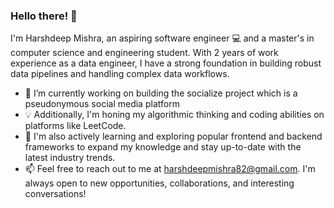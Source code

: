### Hello there! 👋

I'm Harshdeep Mishra, an aspiring software engineer 💻 and a master's in computer science and engineering student. With 2 years of work experience as a data engineer, I have a strong foundation in building robust data pipelines and handling complex data workflows.

- 🔭 I’m currently working on building the socialize project which is a pseudonymous social media platform
- 💡 Additionally, I'm honing my algorithmic thinking and coding abilities on platforms like LeetCode.
- 🌱 I'm also actively learning and exploring popular frontend and backend frameworks to expand my knowledge and stay up-to-date with the latest industry trends.
- 📫 Feel free to reach out to me at harshdeepmishra82@gmail.com. I'm always open to new opportunities, collaborations, and interesting conversations!
<!--
**harshdM99/harshdM99** is a ✨ _special_ ✨ repository because its `README.md` (this file) appears on your GitHub profile.

Here are some ideas to get you started:

- 🔭 I’m currently working on ...
- 🌱 I’m currently learning ...
- 👯 I’m looking to collaborate on ...
- 🤔 I’m looking for help with ...
- 💬 Ask me about ...
- 📫 How to reach me: ...
- 😄 Pronouns: ...
- ⚡ Fun fact: ...
-->
